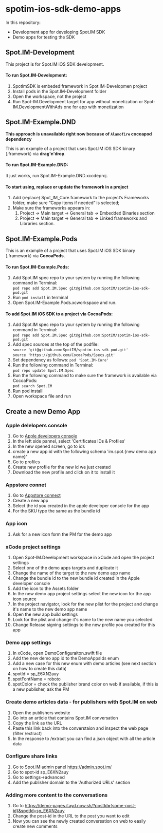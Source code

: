 # spotim-ios-sdk-demo-apps
In this repository:
* Development app for developing Spot.IM SDK
* Demo apps for testing the SDK

## Spot.IM-Development
This project is for Spot.IM iOS SDK development.

#### To run Spot.IM-Development:
1. SpotImSDK is embeded framework in Spot.IM-Developmen project
2. Install pods in the Spot.IM-Development folder
3. Open the workspace, not the project
4. Run Spot-IM.Development target for app without monetization or  Spot-IM.DevelopmentWithAds one for app with 
monetization

## Spot.IM-Example.DND
**This approach is unavailable right now because of `Alamofire` cocoapod dependency**

This is an example of a project that uses Spot.IM iOS SDK binary (.framework) via **drag'n'drop**.

#### To run Spot.IM-Example.DND:
It just works, run Spot.IM-Example.DND.xcodeproj.

#### To start using, replace or update the framework in a project
1. Add (replace) Spot_IM_Core.framework to the project’s Frameworks folder, make sure “Copy items if needed” is selected;
2. Make sure the frameworks appears in:
    1. Project -> Main target -> General tab -> Embedded Binaries section
    2. Project -> Main target -> General tab -> Linked frameworks and Libraries section.

## Spot.IM-Example.Pods
This is an example of a project that uses Spot.IM iOS SDK binary (.framework) via **CocoaPods**.

#### To run Spot.IM-Example.Pods:
1. Add Spot.IM spec repo to your system by running the following command in Terminal:  
`pod repo add Spot.IM.Spec git@github.com:SpotIM/spotim-ios-sdk-pod.git`  
2. Run `pod install` in terminal
3. Open Spot.IM-Example.Pods.xcworkspace and run.

#### To add Spot.IM iOS SDK to a project via CocoaPods:
1. Add Spot.IM spec repo to your system by running the following command in Terminal:  
  `pod repo add Spot.IM.Spec git@github.com:SpotIM/spotim-ios-sdk-pod.git`
2. Add spec sources at the top of the podfile:  
  `source 'git@github.com:SpotIM/spotim-ios-sdk-pod.git'`  
  `source 'https://github.com/CocoaPods/Specs.git'`  
3. Set dependency as follows: `pod 'Spot.IM-Core'`
4. Run the following command in Terminal:  
  `pod repo update Spot.IM.Spec`
4. Run the following command to make sure the framework is available via CocoaPods:  
  `pod search Spot.IM`  
5. Run pod install
6. Open workspace file and run

## Create a new Demo App

### Apple delelopers console
1. Go to [Apple developers console](https://developer.apple.com/)
2. In the left side pannel, select 'Certificates IDs & Profiles'
3. In the new opened screen, go to ids
4. create a new app id with the following schema 'im.spot.{new demo app name}'
5. Go to profiles
6. Create new profile for the new id we just created
7. Download the new profile and click on it to install it

### Appstore connet
1. Go to [Appstore connect](https://appstoreconnect.apple.com/)
2. Create a new app
3. Select the id you created in the apple developer console for the app
4. For the SKU type the same as the bundle id

### App icon
1. Ask for a new icon form the PM for the demo app

### xCode project settings
1. Open Spot-IM.Development workspace in xCode and open the project settings
2. Select one of the demo apps targets and duplicate it
3. Change the name of the target to the new demo app name
4. Change the bundle id to the new bundle id created in the Apple developer console
5. Add the icon to the Assets folder
6. In the new demo app project settings select the new icon for the app icon source
7. In the project navigator, look for the new plist for the project and change it's name to the new demo app name
8. Open the new app build settings
9. Look for the plist and change it's name to the new name you selected
10. Change Release signing settings to the new profile you created for this app

### Demo app settings
1. In xCode, open DemoConfiguraiton.swift file
2. Add the new demo app id to the DemoAppsIds enum
3. Add a new case for this new enum with demo articles (see next section on how to create this data)
4. spotId = sp_E6XN2auy
5. spotFontName = roboto
6. spotColor = check the publisher brand color on web if available, if this is a new publisher, ask the PM

### Create demo articles data - for publishers with Spot.IM on web
1. Open the publishers website
2. Go into an article that contains Spot.IM conversation
3. Copy the link as the URL
4. Paste this link back into the converstaion and inspect the web page (filter /extract)
5. In the response to /extract you can find a json object with all the article data

### Configure share links
1. Go to Spot.IM admin panel https://admin.spot.im/
2. Go to spot-id sp_E6XN2auy
3. Go to settings->advanced
4. Add the publisher domain to the 'Authorized URLs' section

### Adding more content to the conversations
1. Go to https://demo-pages.itayd.now.sh/?postId={some-post-id}&spotId=sp_E6XN2auy
2. Change the post-id in the URL to the post you want to edit
3. Now you can see the newly created conversation on web to easily create new comments
